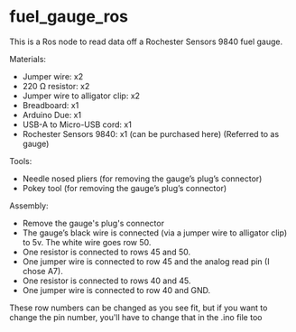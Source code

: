 # fuel_gauge_ros

This is a Ros node to read data off a Rochester Sensors 9840 fuel gauge.

Materials:
* Jumper wire: x2
* 220 Ω resistor: x2
* Jumper wire to alligator clip: x2
* Breadboard: x1
* Arduino Due: x1
* USB-A to Micro-USB cord: x1
* Rochester Sensors 9840: x1 (can be purchased here) (Referred to as gauge)

Tools:
* Needle nosed pliers (for removing the gauge’s plug’s connector)
* Pokey tool (for removing the gauge’s plug’s connector)

Assembly:
* Remove the gauge's plug's connector
* The gauge’s black wire is connected (via a jumper wire to alligator clip) to 5v. The white wire goes row 50.
* One resistor is connected to rows 45 and 50.
* One jumper wire is connected to row 45 and the analog read pin (I chose A7).
* One resistor is connected to rows 40 and 45.
* One jumper wire is connected to row 40 and GND.

These row numbers can be changed as you see fit, but if you want to change the pin number, you'll have to change that in the .ino file too
